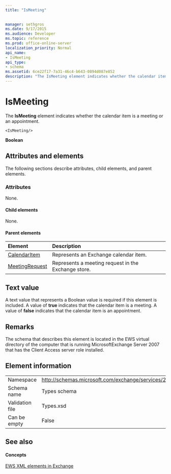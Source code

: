 ```yaml
---
title: "IsMeeting"
 
 
manager: sethgros
ms.date: 9/17/2015
ms.audience: Developer
ms.topic: reference
ms.prod: office-online-server
localization_priority: Normal
api_name:
- IsMeeting
api_type:
- schema
ms.assetid: 6ce22f17-7a31-46c4-b643-0894d087e852
description: "The IsMeeting element indicates whether the calendar item is a meeting or an appointment."
---
```


# IsMeeting

The **IsMeeting** element indicates whether the calendar item is a meeting or an appointment. 
  
```
<IsMeeting/>
```

 **Boolean**
## Attributes and elements

The following sections describe attributes, child elements, and parent elements.
  
### Attributes

None.
  
#### Child elements

None.
  
#### Parent elements

|**Element**|**Description**|
|:-----|:-----|
|[CalendarItem](calendaritem.md) <br/> |Represents an Exchange calendar item.  <br/> |
|[MeetingRequest](meetingrequest.md) <br/> |Represents a meeting request in the Exchange store.  <br/> |
   
## Text value

A text value that represents a Boolean value is required if this element is included. A value of **true** indicates that the calendar item is a meeting. A value of **false** indicates that the calendar item is an appointment. 
  
## Remarks

The schema that describes this element is located in the EWS virtual directory of the computer that is running MicrosoftExchange Server 2007 that has the Client Access server role installed.
  
## Element information

|||
|:-----|:-----|
|Namespace  <br/> |http://schemas.microsoft.com/exchange/services/2006/types  <br/> |
|Schema name  <br/> |Types schema  <br/> |
|Validation file  <br/> |Types.xsd  <br/> |
|Can be empty  <br/> |False  <br/> |
   
## See also

#### Concepts

[EWS XML elements in Exchange](ews-xml-elements-in-exchange.md)

